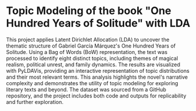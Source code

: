 # Topic Modeling of the book "One Hundred Years of Solitude" with LDA

This project applies Latent Dirichlet Allocation (LDA) to uncover the thematic structure of Gabriel García Márquez's One Hundred Years of Solitude. Using a Bag of Words (BoW) representation, the text was processed to identify eight distinct topics, including themes of magical realism, political unrest, and family dynamics. The results are visualized with PyLDAVis, providing an interactive representation of topic distributions and their most relevant terms. This analysis highlights the novel's narrative complexity and demonstrates the utility of topic modeling for exploring literary texts and beyond. The dataset was sourced from a GitHub repository, and the project includes both code and outputs for replicability and further exploration.
